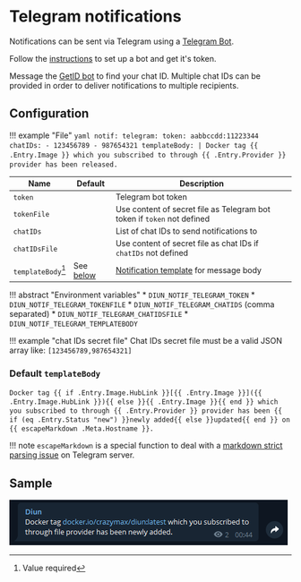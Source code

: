 # Telegram notifications

Notifications can be sent via Telegram using a [Telegram Bot](https://core.telegram.org/bots).

Follow the [instructions](https://core.telegram.org/bots#6-botfather) to set up a bot and get it's token.

Message the [GetID bot](https://t.me/getidsbot) to find your chat ID.
Multiple chat IDs can be provided in order to deliver notifications to multiple recipients.

## Configuration

!!! example "File"
    ```yaml
    notif:
      telegram:
        token: aabbccdd:11223344
        chatIDs:
          - 123456789
          - 987654321
        templateBody: |
          Docker tag {{ .Entry.Image }} which you subscribed to through {{ .Entry.Provider }} provider has been released.
    ```

| Name               | Default                            | Description                                                               |
|--------------------|------------------------------------|---------------------------------------------------------------------------|
| `token`            |                                    | Telegram bot token                                                        |
| `tokenFile`        |                                    | Use content of secret file as Telegram bot token if `token` not defined   |
| `chatIDs`          |                                    | List of chat IDs to send notifications to                                 |
| `chatIDsFile`      |                                    | Use content of secret file as chat IDs if `chatIDs` not defined           |
| `templateBody`[^1] | See [below](#default-templatebody) | [Notification template](../faq.md#notification-template) for message body |

!!! abstract "Environment variables"
    * `DIUN_NOTIF_TELEGRAM_TOKEN`
    * `DIUN_NOTIF_TELEGRAM_TOKENFILE`
    * `DIUN_NOTIF_TELEGRAM_CHATIDS` (comma separated)
    * `DIUN_NOTIF_TELEGRAM_CHATIDSFILE`
    * `DIUN_NOTIF_TELEGRAM_TEMPLATEBODY`

!!! example "chat IDs secret file"
    Chat IDs secret file must be a valid JSON array like: `[123456789,987654321]`

### Default `templateBody`

```
Docker tag {{ if .Entry.Image.HubLink }}[{{ .Entry.Image }}]({{ .Entry.Image.HubLink }}){{ else }}{{ .Entry.Image }}{{ end }} which you subscribed to through {{ .Entry.Provider }} provider has been {{ if (eq .Entry.Status "new") }}newly added{{ else }}updated{{ end }} on {{ escapeMarkdown .Meta.Hostname }}.
```

!!! note
    `escapeMarkdown` is a special function to deal with a [markdown strict parsing issue](https://github.com/crazy-max/diun/issues/162#issuecomment-683095898) on Telegram server.

## Sample

![](../assets/notif/telegram.png)

[^1]: Value required
